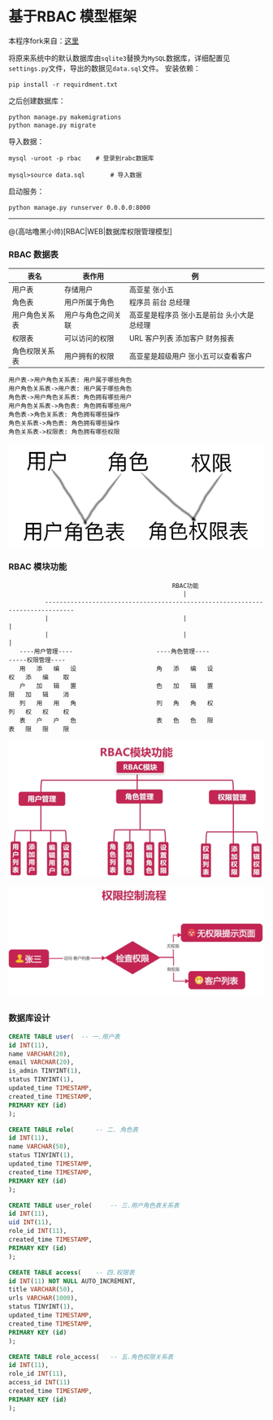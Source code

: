 # 基于RBAC 模型框架

本程序fork来自：[这里](https://github.com/gaoyaxing24/RBAC)

将原来系统中的默认数据库由`sqlite3`替换为`MySQL`数据库，详细配置见`settings.py`文件，导出的数据见`data.sql`文件。
安装依赖：
```
pip install -r requirdment.txt
```
之后创建数据库：

```shell
python manage.py makemigrations
python manage.py migrate
```
导入数据：
```
mysql -uroot -p rbac    # 登录到rabc数据库

mysql>source data.sql       # 导入数据
```
启动服务：
```shell
python manage.py runserver 0.0.0.0:8000
```



------
@(高咕噜黑小帅)[RBAC|WEB|数据库权限管理模型]

### RBAC 数据表

| 表名 | 表作用 | 例|
| --- | --- | --- |
| 用户表 | 存储用户 | 高亚星 张小五|
| 角色表 | 用户所属于角色 | 程序员 前台 总经理 |
| 用户角色关系表 | 用户与角色之间关联 | 高亚星是程序员 张小五是前台 头小大是总经理 |
| 权限表 | 可以访问的权限 | URL 客户列表 添加客户 财务报表 |
| 角色权限关系表 | 用户拥有的权限 | 高亚星是超级用户 张小五可以查看客户 |


```sequence
用户表->用户角色关系表: 用户属于哪些角色
用户角色关系表->用户表: 用户属于哪些角色
角色表->用户角色关系表: 角色拥有哪些用户
用户角色关系表->角色表: 角色拥有哪些用户
角色表->角色关系表: 角色拥有哪些操作
角色关系表->角色表: 角色拥有哪些操作
角色关系表->权限表: 角色拥有哪些权限
```
 
 ![RBAC 关系展示图](Support/RBAC展示图.png)

 ### RBAC 模块功能
                                                 RBAC功能
                                                    |
              ------------------------------------------------------------------------------
              |                                     |                                      |
              |                                     |                                      |
       ----用户管理----                       ----角色管理----                      -----权限管理----
       用   添   编   设                      角   添   编   设                     权   添   编    取     
       户   加   辑   置                      色   加   辑   置                     限   加   辑    消     
       列   用   用   角                      列   角   角   权                     列   权   权    权     
       表   户   户   色                      表   色   色   限                     表   限   限    限     
 
![RBAC 模块功能图](Support/RBAC模块功能.png)

![RBAC 权限控制流程](Support/RBAC权限控制流程.png)

### 数据库设计

```sql
CREATE TABLE user(  -- 一.用户表 
id INT(11),
name VARCHAR(20),
email VARCHAR(20),
is_admin TINYINT(1),
status TINYINT(1),
updated_time TIMESTAMP,
created_time TIMESTAMP,
PRIMARY KEY (id)
);
```

```sql
CREATE TABLE role(      -- 二. 角色表
id INT(11),
name VARCHAR(50),
status TINYINT(1),
updated_time TIMESTAMP,
created_time TIMESTAMP,
PRIMARY KEY (id)
);
```

```sql
CREATE TABLE user_role(     -- 三.用户角色表关系表
id INT(11),
uid INT(11),
role_id INT(11),
created_time TIMESTAMP,
PRIMARY KEY (id)
);
```

```sql
CREATE TABLE access(    -- 四.权限表
id INT(11) NOT NULL AUTO_INCREMENT,
title VARCHAR(50),
urls VARCHAR(1000),
status TINYINT(1),
updated_time TIMESTAMP,
created_time TIMESTAMP,
PRIMARY KEY (id)
);
```

```sql
CREATE TABLE role_access(   -- 五.角色权限关系表
id INT(11),
role_id INT(11),
access_id INT(11)
created_time TIMESTAMP,
PRIMARY KEY (id)
);
```